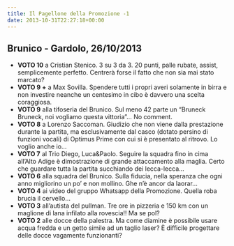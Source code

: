 ```yaml
---
title: Il Pagellone della Promozione -1
date: 2013-10-31T22:27:18+00:00
---
```

## Brunico - Gardolo, 26/10/2013
* **VOTO 10** a Cristian Stenico. 3 su 3 da 3. 20 punti, palle rubate, assist, semplicemente perfetto. Centrerà forse il fatto che non sia mai stato marcato?
* **VOTO 9 +** a Max Sovilla. Spendere tutti i propri averi solamente in birra e non investire neanche un centesimo in cibo è davvero una scelta coraggiosa.
* **VOTO 9** alla tifoseria del Brunico. Sul meno 42 parte un “Bruneck Bruneck, noi vogliamo questa vittoria”… No comment.
* **VOTO 8** a Lorenzo Saccoman. Giudizio che non viene dalla prestazione durante la partita, ma esclusivamente dal casco (dotato persino di funzioni vocali) di Optimus Prime con cui si è presentato al ritrovo. Lo voglio anche io…
* **VOTO 7** al Trio Diego, Luca&Paolo. Seguire la squadra fino in cima all’Alto Adige è dimostrazione di grande attaccamento alla maglia. Certo che guardare tutta la partita succhiando dei lecca-lecca…
* **VOTO 6** alla squadra del Brunico. Sulla fiducia, nella speranza che ogni anno migliorino un po’ e non mollino. Ghe n’è ancor da laorar…
* **VOTO 4** ai video del gruppo Whatsapp della Promozione. Quella roba brucia il cervello…
* **VOTO 3** all’autista del pullman. Tre ore in pizzeria e 150 km con un maglione di lana infilato alla rovescia!! Ma se pol?
* **VOTO 2** alle docce della palestra. Ma come diamine è possibile usare acqua fredda e un getto simile ad un taglio laser? È difficile progettare delle docce vagamente funzionanti?